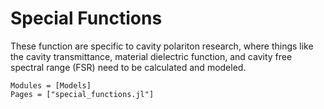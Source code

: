 # Special Functions

These function are specific to cavity polariton research,
where things like the cavity transmittance, material dielectric function,
and cavity free spectral range (FSR) need to be calculated and modeled.


```@autodocs
Modules = [Models]
Pages = ["special_functions.jl"]
```
